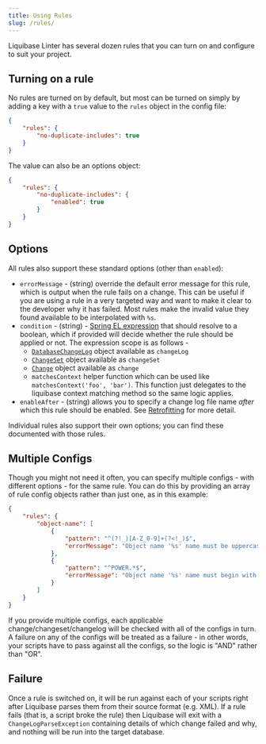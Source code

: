 ```yaml
---
title: Using Rules
slug: /rules/
---
```


Liquibase Linter has several dozen rules that you can turn on and configure to suit your project.

## Turning on a rule

No rules are turned on by default, but most can be turned on simply by adding a key with a `true` value to the `rules` object in the config file:

```json
{
    "rules": {
        "no-duplicate-includes": true
    }
}
```

The value can also be an options object:

```json
{
    "rules": {
        "no-duplicate-includes": {
            "enabled": true
        }
    }
}
```

## Options

All rules also support these standard options (other than `enabled`):

- `errorMessage` - (string) override the default error message for this rule, which is output when the rule fails on a change. This can be useful if you are using a rule in a very targeted way and want to make it clear to the developer why it has failed. Most rules make the invalid value they found available to be interpolated with `%s`.
- `condition` - (string) - [Spring EL expression](https://www.baeldung.com/spring-expression-language) that should resolve to a boolean, which if provided will decide whether the rule should be applied or not. The expression scope is as follows - 
     - [`DatabaseChangeLog`](https://github.com/liquibase/liquibase/blob/master/liquibase-core/src/main/java/liquibase/changelog/DatabaseChangeLog.java) object available as `changeLog`
     - [`ChangeSet`](https://github.com/liquibase/liquibase/blob/master/liquibase-core/src/main/java/liquibase/changelog/ChangeSet.java) object available as `changeSet`
     - [`Change`](https://github.com/liquibase/liquibase/blob/master/liquibase-core/src/main/java/liquibase/change/Change.java) object available as `change`
     - `matchesContext` helper function which can be used like `matchesContext('foo', 'bar')`. This function just delegates to the liquibase context matching method so the same logic applies.
- `enableAfter` - (string) allows you to specify a change log file name _after_ which this rule should be enabled. See [Retrofitting](../retrofitting.md) for more detail.

Individual rules also support their own options; you can find these documented with those rules.

## Multiple Configs

Though you might not need it often, you can specify multiple configs - with different options - for the same rule. You can do this by providing an array of rule config objects rather than just one, as in this example:

```json
{
    "rules": {
        "object-name": [
            {
                "pattern": "^(?!_)[A-Z_0-9]+(?<!_)$",
                "errorMessage": "Object name '%s' name must be uppercase and use '_' separation"
            },
            {
                "pattern": "^POWER.*$",
                "errorMessage": "Object name '%s' name must begin with 'POWER'"
            }
        ]
    }
}
```

If you provide multiple configs, each applicable change/changeset/changelog will be checked with all of the configs in turn. A failure on any of the configs will be treated as a failure - in other words, your scripts have to pass against all the configs, so the logic is "AND" rather than "OR".

## Failure

Once a rule is switched on, it will be run against each of your scripts right after Liquibase parses them from their source format (e.g. XML). If a rule fails (that is, a script broke the rule) then Liquibase will exit with a `ChangeLogParseException` containing details of which change failed and why, and nothing will be run into the target database.

